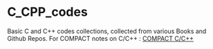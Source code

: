 # C_CPP_codes
Basic C and C++ codes collections, collected from various Books and Github Repos.
For COMPACT notes on C/C++ : [COMPACT C/C++](https://www.mozilla.org)
